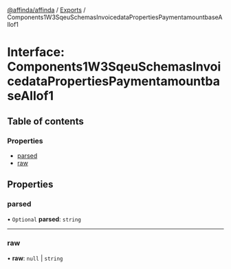 [@affinda/affinda](../README.md) / [Exports](../modules.md) / Components1W3SqeuSchemasInvoicedataPropertiesPaymentamountbaseAllof1

# Interface: Components1W3SqeuSchemasInvoicedataPropertiesPaymentamountbaseAllof1

## Table of contents

### Properties

- [parsed](Components1W3SqeuSchemasInvoicedataPropertiesPaymentamountbaseAllof1.md#parsed)
- [raw](Components1W3SqeuSchemasInvoicedataPropertiesPaymentamountbaseAllof1.md#raw)

## Properties

### parsed

• `Optional` **parsed**: `string`

___

### raw

• **raw**: ``null`` \| `string`

